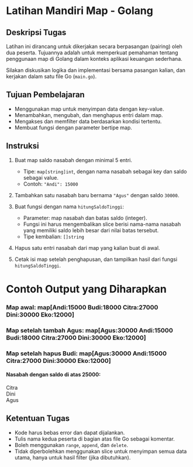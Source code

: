 # Latihan Mandiri Map - Golang

## Deskripsi Tugas

Latihan ini dirancang untuk dikerjakan secara berpasangan (pairing) oleh dua peserta. Tujuannya adalah untuk memperkuat pemahaman tentang penggunaan map di Golang dalam konteks aplikasi keuangan sederhana.

Silakan diskusikan logika dan implementasi bersama pasangan kalian, dan kerjakan dalam satu file Go (`main.go`).

## Tujuan Pembelajaran

- Menggunakan map untuk menyimpan data dengan key-value.
- Menambahkan, mengubah, dan menghapus entri dalam map.
- Mengakses dan memfilter data berdasarkan kondisi tertentu.
- Membuat fungsi dengan parameter bertipe map.

## Instruksi

1. Buat map saldo nasabah dengan minimal 5 entri.
   - Tipe: `map[string]int`, dengan nama nasabah sebagai key dan saldo sebagai value.
   - Contoh: `"Andi": 15000`

2. Tambahkan satu nasabah baru bernama `"Agus"` dengan saldo `30000`.

3. Buat fungsi dengan nama `hitungSaldoTinggi`:
   - Parameter: map nasabah dan batas saldo (integer).
   - Fungsi ini harus mengembalikan slice berisi nama-nama nasabah yang memiliki saldo lebih besar dari nilai batas tersebut.
   - Tipe kembalian: `[]string`

4. Hapus satu entri nasabah dari map yang kalian buat di awal.

5. Cetak isi map setelah penghapusan, dan tampilkan hasil dari fungsi `hitungSaldoTinggi`.

# Contoh Output yang Diharapkan

### Map awal: map[Andi:15000 Budi:18000 Citra:27000 Dini:30000 Eko:12000]

### Map setelah tambah Agus: map[Agus:30000 Andi:15000 Budi:18000 Citra:27000 Dini:30000 Eko:12000]

### Map setelah hapus Budi: map[Agus:30000 Andi:15000 Citra:27000 Dini:30000 Eko:12000]

#### Nasabah dengan saldo di atas 25000:  
Citra  
Dini  
Agus


## Ketentuan Tugas

- Kode harus bebas error dan dapat dijalankan.
- Tulis nama kedua peserta di bagian atas file Go sebagai komentar.
- Boleh menggunakan `range`, `append`, dan `delete`.
- Tidak diperbolehkan menggunakan slice untuk menyimpan semua data utama, hanya untuk hasil filter (jika dibutuhkan).
